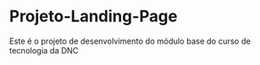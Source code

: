 # Projeto-Landing-Page
Este é o projeto de desenvolvimento do módulo base do curso de tecnologia da DNC
